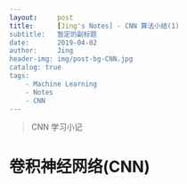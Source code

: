 ```yaml
---
layout:     post
title:      [Jing's Notes] - CNN 算法小结(1)
subtitle:   暂定的副标题
date:       2019-04-02
author:     Jing
header-img: img/post-bg-CNN.jpg
catalog: true
tags:
    - Machine Learning
    - Notes
    - CNN
---
```


> CNN 学习小记


# 卷积神经网络(CNN)
